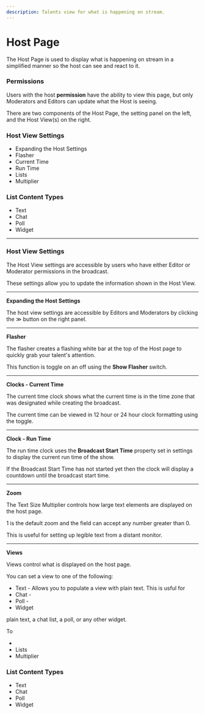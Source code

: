 ```yaml
---
description: Talents view for what is happening on stream.
---
```


# Host Page

The Host Page is used to display what is happening on stream in a simplified manner so the host can see and react to it.&#x20;

### Permissions

Users with the host **permission** have the ability to view this page, but only Moderators and Editors can update what the Host is seeing.&#x20;





There are two components of the Host Page, the setting panel on the left, and the Host View(s) on the right.&#x20;

### Host View Settings

* Expanding the Host Settings
* Flasher
* Current Time
* Run Time
* Lists
* Multiplier

### List Content Types

* Text
* Chat
* Poll
* Widget

***

### Host View Settings

The Host View settings are accessible by users who have either Editor or Moderator permissions in the broadcast.&#x20;

These settings allow you to update the information shown in the Host View.&#x20;

***

**Expanding the Host Settings**

The host view settings are accessible by Editors and Moderators by clicking the ≫ button on the right panel.&#x20;

***

**Flasher**

The flasher creates a flashing white bar at the top of the Host page to quickly grab your talent's attention.

This function is toggle on an off using the **Show Flasher** switch.

***

**Clocks - Current Time**

The current time clock shows what the current time is in the time zone that was designated while creating the broadcast.&#x20;

The current time can be viewed in 12 hour or 24 hour clock formatting using the toggle.&#x20;

***

**Clock - Run Time**

The run time clock uses the **Broadcast Start Time** property set in settings to display the current run time of the show.

If the Broadcast Start Time has not started yet then the clock will display a countdown until the broadcast start time.&#x20;

***

**Zoom**

The Text Size Multiplier controls how large text elements are displayed on the host page.&#x20;

1 is the default zoom and the field can accept any number greater than 0.&#x20;

This is useful for setting up legible text from a distant monitor.&#x20;

***

**Views**

Views control what is displayed on the host page.&#x20;

You can set a view to one of the following:&#x20;

* Text - Allows you to populate a view with plain text. This is usful for&#x20;
* Chat -&#x20;
* Poll -&#x20;
* Widget

plain text, a chat list, a poll, or any other widget.&#x20;

To&#x20;

*
* Lists
* Multiplier

### List Content Types

* Text
* Chat
* Poll
* Widget
